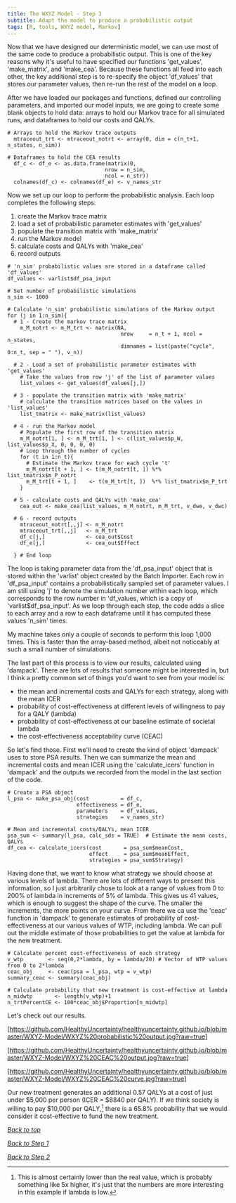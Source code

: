```yaml
---
title: The WXYZ Model - Step 3
subtitle: Adapt the model to produce a probabilistic output
tags: [R, tools, WXYZ model, Markov]
---
```


Now that we have designed our deterministic model, we can use most of the same code to produce a probabilistic output. This is one of the key reasons why it's useful to have specified our functions 'get_values', 'make_matrix', and 'make_cea'. Because these functions all feed into each other, the key additional step is to re-specify the object 'df_values' that stores our parameter values, then re-run the rest of the model on a loop. 

After we have loaded our packages and functions, defined our controlling parameters, and imported our model inputs, we are going to create some blank objects to hold data: arrays to hold our Markov trace for all simulated runs, and dataframes to hold our costs and QALYs.

~~~
# Arrays to hold the Markov trace outputs
  mtraceout_trt <- mtraceout_notrt <- array(0, dim = c(n_t+1, n_states, n_sim))

# Dataframes to hold the CEA results
  df_c <- df_e <- as.data.frame(matrix(0,
                               nrow = n_sim,
                               ncol = n_str))
  colnames(df_c) <- colnames(df_e) <- v_names_str
~~~

Now we set up our loop to perform the probabilistic analysis. Each loop completes the following steps:

1. create the Markov trace matrix
2. load a set of probabilistic parameter estimates with 'get_values'
3. populate the transition matrix with 'make_matrix'
4. run the Markov model
5. calculate costs and QALYs with 'make_cea'
6. record outputs

~~~
# 'n_sim' probabilistic values are stored in a dataframe called 'df_values'
df_values <- varlist$df_psa_input

# Set number of probabilistic simulations
n_sim <- 1000

# Calculate 'n_sim' probabilistic simulations of the Markov output
for (j in 1:n_sim){
  # 1 - Create the markov trace matrix
    m_M_notrt <- m_M_trt <- matrix(NA, 
                                    nrow     = n_t + 1, ncol = n_states,
                                    dimnames = list(paste("cycle", 0:n_t, sep = " "), v_n))
  
  # 2 - Load a set of probabilistic parameter estimates with 'get_values'
    # Take the values from row 'j' of the list of parameter values
    list_values <- get_values(df_values[j,])
  
  # 3 - populate the transition matrix with 'make_matrix'
    # calculate the transition matrices based on the values in 'list_values'
    list_tmatrix <- make_matrix(list_values)
  
  # 4 - run the Markov model
    # Populate the first row of the transition matrix
    m_M_notrt[1, ] <- m_M_trt[1, ] <- c(list_values$p_W, list_values$p_X, 0, 0, 0, 0)
    # Loop through the number of cycles
    for (t in 1:n_t){
      # Estimate the Markov trace for each cycle 't'
      m_M_notrt[t + 1, ] <- t(m_M_notrt[t, ]) %*% list_tmatrix$m_P_notrt
      m_M_trt[t + 1, ]    <- t(m_M_trt[t, ])  %*% list_tmatrix$m_P_trt      
    }
  
  # 5 - calculate costs and QALYs with 'make_cea'
    cea_out <- make_cea(list_values, m_M_notrt, m_M_trt, v_dwe, v_dwc)
    
  # 6 - record outputs
    mtraceout_notrt[,,j] <- m_M_notrt
    mtraceout_trt[,,j]   <- m_M_trt
    df_c[j,]             <- cea_out$Cost
    df_e[j,]             <- cea_out$Effect
  
  } # End loop
~~~

The loop is taking parameter data from the 'df_psa_input' object that is stored within the 'varlist' object created by the Batch Importer. Each row in 'df_psa_input' contains a probabilistically sampled set of parameter values. I am still using 'j' to denote the simulation number within each loop, which corresponds to the row number in 'df_values, which is a copy of 'varlist$df_psa_input'. As we loop through each step, the code adds a slice to each array and a row to each dataframe until it has computed these values 'n_sim' times.

My machine takes only a couple of seconds to perform this loop 1,000 times. This is faster than the array-based method, albeit not noticeably at such a small number of simulations.

The last part of this process is to view our results, calculated using 'dampack'. There are lots of results that someone might be interested in, but I think a pretty common set of things you'd want to see from your model is:

- the mean and incremental costs and QALYs for each strategy, along with the mean ICER
- probability of cost-effectiveness at different levels of willingness to pay for a QALY (lambda)
- probability of cost-effectiveness at our baseline estimate of societal lambda
- the cost-effectiveness acceptability curve (CEAC)

So let's find those. First we'll need to create the kind of object 'dampack' uses to store PSA results. Then we can summarize the mean and incremental costs and mean ICER using the 'calculate_icers' function in 'dampack' and the outputs we recorded from the model in the last section of the code.

~~~
# Create a PSA object
l_psa <- make_psa_obj(cost          = df_c, 
                      effectiveness = df_e, 
                      parameters    = df_values, 
                      strategies    = v_names_str)

# Mean and incremental costs/QALYs, mean ICER
psa_sum <- summary(l_psa, calc_sds = TRUE)  # Estimate the mean costs, QALYs  
df_cea <- calculate_icers(cost       = psa_sum$meanCost,
                          effect     = psa_sum$meanEffect,
                          strategies = psa_sum$Strategy)
~~~

Having done that, we want to know what strategy we should choose at various levels of lambda. There are lots of different ways to present this information, so I just arbitrarily chose to look at a range of values from 0 to 200% of lambda in increments of 5% of lambda. This gives us 41 values, which is enough to suggest the shape of the curve. The smaller the increments, the more points on your curve. From there we ca use the 'ceac' function in 'dampack' to generate estimates of probability of cost-effectiveness at our various values of WTP, including lambda. We can pull out the middle estimate of those probabilities to get the value at lambda for the new treatment.

~~~
# Calculate percent cost-effectiveness of each strategy
v_wtp        <- seq(0,2*lambda, by = lambda/20) # Vector of WTP values from 0 to 2*lambda
ceac_obj     <- ceac(psa = l_psa, wtp = v_wtp)
summary_ceac <- summary(ceac_obj)

# Calculate probability that new treatment is cost-effective at lambda
n_midwtp       <- length(v_wtp)+1            
n_trtPercentCE <- 100*ceac_obj$Proportion[n_midwtp]  
~~~

Let's check out our results.

[https://github.com/HealthyUncertainty/healthyuncertainty.github.io/blob/master/WXYZ-Model/WXYZ%20probabilistic%20output.jpg?raw=true]

[https://github.com/HealthyUncertainty/healthyuncertainty.github.io/blob/master/WXYZ-Model/WXYZ%20CEAC%20output.jpg?raw=true]

[https://github.com/HealthyUncertainty/healthyuncertainty.github.io/blob/master/WXYZ-Model/WXYZ%20CEAC%20curve.jpg?raw=true]

Our new treatment generates an additional 0.57 QALYs at a cost of just under $5,000 per person (ICER = $8840 per QALY). If we think society is willing to pay $10,000 per QALY,[^2] there is a 65.8% probability that we would consider it cost-effective to fund the new treatment.

[^2]: This is almost certainly lower than the real value, which is probably something like 5x higher, it's just that the numbers are more interesting in this example if lambda is low.

*[Back to top](https://healthyuncertainty.github.io/WXYZ-Model/)*

*[Back to Step 1](https://healthyuncertainty.github.io/WXYZ-Model/WXYZ-Step1)*

*[Back to Step 2](https://healthyuncertainty.github.io/WXYZ-Model/WXYZ-Step2)*